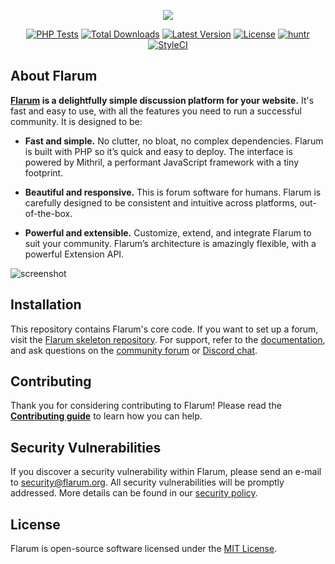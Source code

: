 <p align="center"><img src="https://flarum.org/assets/img/logo.png"></p>

<p align="center">
<a href="https://github.com/flarum/core/actions?query=workflow%3ATests"><img src="https://github.com/flarum/core/workflows/Tests/badge.svg" alt="PHP Tests"></a>
<a href="https://packagist.org/packages/flarum/core"><img src="https://img.shields.io/packagist/dt/flarum/core" alt="Total Downloads"></a>
<a href="https://packagist.org/packages/flarum/core"><img src="https://img.shields.io/github/v/release/flarum/core?sort=semver" alt="Latest Version"></a>
<a href="https://packagist.org/packages/flarum/core"><img src="https://img.shields.io/packagist/l/flarum/core" alt="License"></a>
<a href="https://huntr.dev/bounties/disclose/?target=https://github.com/flarum/core"><img src="https://cdn.huntr.dev/huntr_security_badge_mono.svg" alt="huntr"></a>
<a href="https://github.styleci.io/repos/28257573"><img src="https://github.styleci.io/repos/28257573/shield?style=flat" alt="StyleCI"></a>
</p>

## About Flarum

**[Flarum](https://flarum.org/) is a delightfully simple discussion platform for your website.** It's fast and easy to use, with all the features you need to run a successful community. It is designed to be:

* **Fast and simple.** No clutter, no bloat, no complex dependencies. Flarum is built with PHP so it’s quick and easy to deploy. The interface is powered by Mithril, a performant JavaScript framework with a tiny footprint.

* **Beautiful and responsive.** This is forum software for humans. Flarum is carefully designed to be consistent and intuitive across platforms, out-of-the-box.

* **Powerful and extensible.** Customize, extend, and integrate Flarum to suit your community. Flarum’s architecture is amazingly flexible, with a powerful Extension API.

![screenshot](https://flarum.org/assets/img/home-screenshot.png)

## Installation

This repository contains Flarum's core code. If you want to set up a forum, visit the [Flarum skeleton repository](https://github.com/flarum/flarum).  For support, refer to the [documentation](https://docs.flarum.org/), and ask questions on the [community forum](https://discuss.flarum.org/) or [Discord chat](https://flarum.org/discord/).

## Contributing

Thank you for considering contributing to Flarum! Please read the **[Contributing guide](https://docs.flarum.org/contributing)** to learn how you can help.

## Security Vulnerabilities

If you discover a security vulnerability within Flarum, please send an e-mail to [security@flarum.org](mailto:security@flarum.org).  All security vulnerabilities will be promptly addressed. More details can be found in our [security policy](https://github.com/flarum/core/security/policy).

## License

Flarum is open-source software licensed under the [MIT License](https://github.com/flarum/flarum/blob/master/LICENSE).
